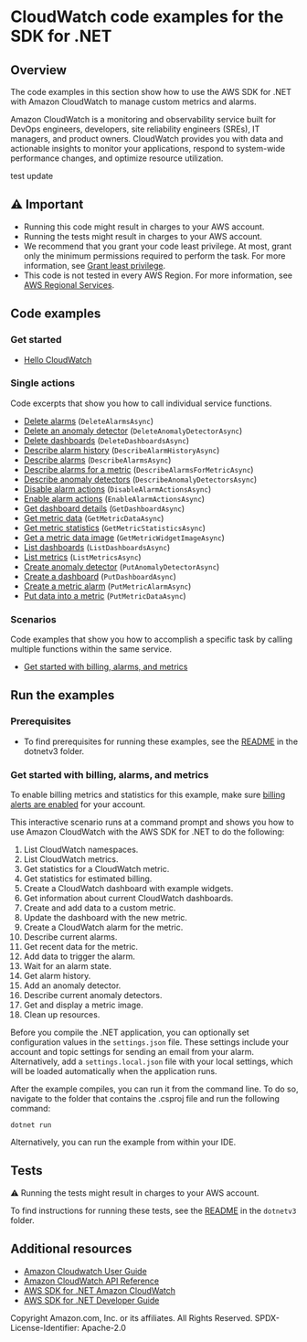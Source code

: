 # CloudWatch code examples for the SDK for .NET

## Overview
The code examples in this section show how to use the AWS SDK for .NET with Amazon CloudWatch to manage custom metrics and alarms.

Amazon CloudWatch is a monitoring and observability service built for DevOps engineers, developers, site reliability engineers (SREs), IT managers, and product owners. CloudWatch provides you with data and actionable insights to monitor your applications, respond to system-wide performance changes, and optimize resource utilization.


test update
## ⚠️ Important
* Running this code might result in charges to your AWS account.
* Running the tests might result in charges to your AWS account.
* We recommend that you grant your code least privilege. At most, grant only the minimum permissions required to perform the task. For more information, see [Grant least privilege](https://docs.aws.amazon.com/IAM/latest/UserGuide/best-practices.html#grant-least-privilege).
* This code is not tested in every AWS Region. For more information, see [AWS Regional Services](https://aws.amazon.com/about-aws/global-infrastructure/regional-product-services).

## Code examples

### Get started

* [Hello CloudWatch](Actions/HelloCloudWatch.cs)

### Single actions
Code excerpts that show you how to call individual service functions.

* [Delete alarms](Actions/CloudWatchWrapper.cs) (`DeleteAlarmsAsync`)
* [Delete an anomaly detector](Actions/CloudWatchWrapper.cs) (`DeleteAnomalyDetectorAsync`)
* [Delete dashboards](Actions/CloudWatchWrapper.cs) (`DeleteDashboardsAsync`)
* [Describe alarm history](Actions/CloudWatchWrapper.cs) (`DescribeAlarmHistoryAsync`)
* [Describe alarms](Actions/CloudWatchWrapper.cs) (`DescribeAlarmsAsync`)
* [Describe alarms for a metric](Actions/CloudWatchWrapper.cs) (`DescribeAlarmsForMetricAsync`)
* [Describe anomaly detectors](Actions/CloudWatchWrapper.cs) (`DescribeAnomalyDetectorsAsync`)
* [Disable alarm actions](Actions/CloudWatchWrapper.cs) (`DisableAlarmActionsAsync`)
* [Enable alarm actions](Actions/CloudWatchWrapper.cs) (`EnableAlarmActionsAsync`)
* [Get dashboard details](Actions/CloudWatchWrapper.cs) (`GetDashboardAsync`)
* [Get metric data](Actions/CloudWatchWrapper.cs) (`GetMetricDataAsync`)
* [Get metric statistics](Actions/CloudWatchWrapper.cs) (`GetMetricStatisticsAsync`)
* [Get a metric data image](Actions/CloudWatchWrapper.cs) (`GetMetricWidgetImageAsync`)
* [List dashboards](Actions/CloudWatchWrapper.cs) (`ListDashboardsAsync`)
* [List metrics](Actions/CloudWatchWrapper.cs) (`ListMetricsAsync`)
* [Create anomaly detector](Actions/CloudWatchWrapper.cs) (`PutAnomalyDetectorAsync`)
* [Create a dashboard](Actions/CloudWatchWrapper.cs) (`PutDashboardAsync`)
* [Create a metric alarm](Actions/CloudWatchWrapper.cs) (`PutMetricAlarmAsync`)
* [Put data into a metric](Actions/CloudWatchWrapper.cs) (`PutMetricDataAsync`)

### Scenarios

Code examples that show you how to accomplish a specific task by calling
multiple functions within the same service.

* [Get started with billing, alarms, and metrics](Scenarios/CloudWatchScenario.cs)

## Run the examples

### Prerequisites
* To find prerequisites for running these examples, see the
  [README](../README.md#Prerequisites) in the dotnetv3 folder.

### Get started with billing, alarms, and metrics

To enable billing metrics and statistics for this example, make sure
[billing alerts are enabled](https://docs.aws.amazon.com/AmazonCloudWatch/latest/monitoring/monitor_estimated_charges_with_cloudwatch.html#turning_on_billing_metrics) for your account.

This interactive scenario runs at a command prompt and shows you how to use
Amazon CloudWatch with the AWS SDK for .NET to do the following:

1. List CloudWatch namespaces.
1. List CloudWatch metrics.
1. Get statistics for a CloudWatch metric.
1. Get statistics for estimated billing.
1. Create a CloudWatch dashboard with example widgets. 
1. Get information about current CloudWatch dashboards.
1. Create and add data to a custom metric.
1. Update the dashboard with the new metric.
1. Create a CloudWatch alarm for the metric.
1. Describe current alarms.
1. Get recent data for the metric.
1. Add data to trigger the alarm.
1. Wait for an alarm state.
1. Get alarm history.
1. Add an anomaly detector.
1. Describe current anomaly detectors.
1. Get and display a metric image.
1. Clean up resources.

Before you compile the .NET application, you can optionally set configuration values in the `settings.json` file.
These settings include your account and topic settings for sending an email from your alarm.
Alternatively, add a `settings.local.json` file with your local settings, which will be loaded automatically 
when the application runs.

After the example compiles, you can run it from the command line. To do so,
navigate to the folder that contains the .csproj file and run the following
command:

```
dotnet run
```

Alternatively, you can run the example from within your IDE.

## Tests

⚠ Running the tests might result in charges to your AWS account.

To find instructions for running these tests, see the [README](../README.md#Tests)
in the `dotnetv3` folder.

## Additional resources
* [Amazon Cloudwatch User Guide](https://docs.aws.amazon.com/AmazonCloudWatch/latest/monitoring/index.html)
* [Amazon CloudWatch API Reference](https://docs.aws.amazon.com/AmazonCloudWatchLogs/latest/APIReference/Welcome.html)
* [AWS SDK for .NET Amazon CloudWatch](https://docs.aws.amazon.com/sdkfornet/v3/apidocs/items/CloudWatch/NCloudWatch.html)
* [AWS SDK for .NET Developer Guide](https://docs.aws.amazon.com/sdk-for-net/v3/developer-guide/welcome.html)

Copyright Amazon.com, Inc. or its affiliates. All Rights Reserved. SPDX-License-Identifier: Apache-2.0
